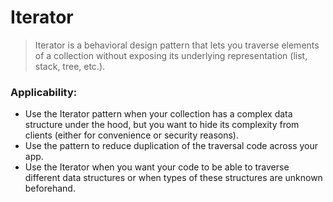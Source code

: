 # Iterator
> Iterator is a behavioral design pattern that lets you traverse elements of a collection without exposing its 
> underlying representation (list, stack, tree, etc.).

### Applicability:
- Use the Iterator pattern when your collection has a complex data structure under the hood, but you want to hide its 
  complexity from clients (either for convenience or security reasons).
- Use the pattern to reduce duplication of the traversal code across your app.
- Use the Iterator when you want your code to be able to traverse different data structures or when types of these 
  structures are unknown beforehand.





